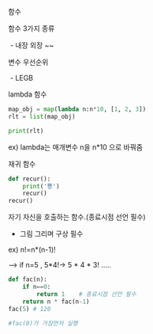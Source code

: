 함수

함수 3가지 종류

​	- 내장 외장 ~~

변수 우선순위

​	- LEGB



lambda 함수

```python
map_obj = map(lambda n:n*10, [1, 2, 3])
rlt = list(map_obj)

print(rlt)
```

ex) lambda는 매개변수 n을 n*10 으로 바꿔줌

재귀 함수

```python
def recur():
    print('뿅')
    recur()
recur()
```

자기 자신을 호출하는 함수.(종료시점 선언 필수)

- 그림 그리며 구상 필수

ex) n!=n*(n-1)!

--> if n=5 ,  5*4!-> 5 * 4 * 3! .....

```python
def fac(n):
    if n==0:
        return 1    # 종료시점 선언 필수
    return n * fac(n-1)
fac(5) # 120

#fac(0)가 가장먼저 실행
```